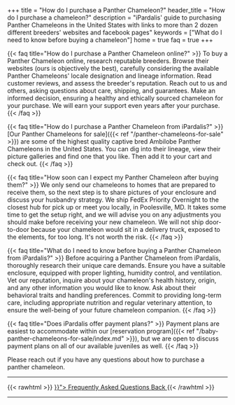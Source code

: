 +++
title = "How do I purchase a Panther Chameleon?"
header_title = "How do I purchase a chameleon?"
description = "iPardalis' guide to purchasing Panther Chameleons in the United States with links to more than 2 dozen different breeders' websites and facebook pages"
keywords = ["What do I need to know before buying a chameleon"]
home = true
faq = true
+++

{{< faq title="How do I purchase a Panther Chameleon online?" >}}
To buy a Panther Chameleon online, research reputable breeders. Browse their websites (ours is objectively the best), carefully considering the available Panther Chameleons' locale designation and lineage information. Read customer reviews, and assess the breeder's reputation. Reach out to us and others, asking questions about care, shipping, and guarantees. Make an informed decision, ensuring a healthy and ethically sourced chameleon for your purchase. We will earn your support even years after your purchase.
{{< /faq >}}

{{< faq title="How do I purchase a Panther Chameleon from iPardalis?" >}}
[Our Panther Chameleons for sale]({{< ref "/panther-chameleons-for-sale" >}}) are some of the highest quality captive bred Ambilobe Panther Chameleons in the United States. You can dig into their lineage, view their picture galleries and find one that you like. Then add it to your cart and check out.
{{< /faq >}}

{{< faq title="How soon can I expect my Panther Chameleon after buying them?" >}}
We only send our chameleons to homes that are prepared to receive them, so the next step is to share pictures of your enclosure and discuss your husbandry strategy. We ship FedEx Priority Overnight to the closest hub for pick up or meet you locally, in Poolesville, MD. It takes some time to get the setup right, and we will advise you on any adjustments you should make before receiving your new chameleon. We will not ship door-to-door because your chameleon would sit in a delivery truck, exposed to the elements, for too long. It's not worth the risk.
{{< /faq >}}

{{< faq title="What do I need to know before buying a Panther Chameleon from iPardalis?" >}}
Before acquiring a Panther Chameleon from iPardalis, thoroughly research their unique care demands. Ensure you have a suitable enclosure, equipped with proper lighting, humidity control, and ventilation. Vet our reputation, inquire about your chameleon's health history, origin, and any other information you would like to know. Ask about their behavioral traits and handling preferences. Commit to providing long-term care, including appropriate nutrition and regular veterinary attention, to ensure the well-being of your future chameleon companion.
{{< /faq >}}

{{< faq title="Does iPardalis offer payment plans?" >}}
Payment plans are easiest to accommodate within our [reservation program]({{< ref "/baby-panther-chameleons-for-sale/index.md" >}}), but we are open to discuss payment plans on all of our available juveniles as well. 
{{< /faq >}}

Please reach out if you have any questions about how to purchase a panther chameleon. 
<hr>
{{< rawhtml >}}
<a class="btn btn-template-main" href="{{< ref "/faq" >}}"> Frequently Asked Questions <i class="fas fa-backward"></i> Back </a>
{{< /rawhtml >}}
<hr>
